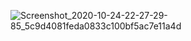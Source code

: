 ![Screenshot_2020-10-24-22-27-29-85_5c9d4081feda0833c100bf5ac7e11a4d](https://user-images.githubusercontent.com/47080949/97109784-e1fd7600-16dd-11eb-8adb-2f1e0a9552ea.jpg)


